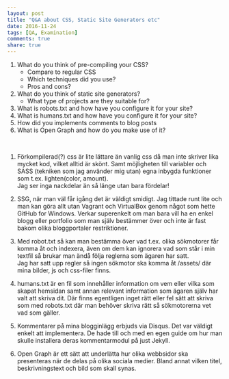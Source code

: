 ```yaml
---
layout: post
title: "Q&A about CSS, Static Site Generators etc"
date: 2016-11-24
tags: [QA, Examination]
comments: true
share: true
---
```


1. What do you think of pre-compiling your CSS?
    * Compare to regular CSS
    * Which techniques did you use?
    * Pros and cons?
2. What do you think of static site generators?
    * What type of projects are they suitable for?
3. What is robots.txt and how have you configure it for your site?
4. What is humans.txt and how have you configure it for your site?
5. How did you implements comments to blog posts
6. What is Open Graph and how do you make use of it?

&nbsp;

1. Förkompilerad(?) css är lite lättare än vanlig css då man inte skriver lika
mycket kod, vilket alltid är skönt. Samt möjligheten till variabler och SASS 
(tekniken som jag använder mig utan) egna inbygda funktioner som t.ex.
lighten(color, amount).  
Jag ser inga nackdelar än så länge utan bara fördelar!

2. SSG, när man väl får igång det är väldigt smidigt. Jag tittade runt lite och
man kan göra allt utan Vagrant och VirtualBox genom något som hette GitHub for
Windows. Verkar superenkelt om man bara vill ha en enkel blogg eller portfolio
som man själv bestämmer över och inte är fast bakom olika bloggportaler
restriktioner.

3. Med robot.txt så kan man bestämma över vad t.ex. olika sökmotorer får komma
åt och indexera, även om dem kan ignorera vad som står i min textfil så brukar
man ändå följa reglerna som ägaren har satt.  
Jag har satt upp regler så ingen sökmotor ska komma åt /assets/ där mina bilder,
js och css-filer finns.

4. humans.txt är en fil som innehåller information om vem eller vilka som skapat
hemsidan samt annan relevant information som ägaren själv har valt att skriva
dit. Där finns egentligen inget rätt eller fel sätt att skriva som med
robots.txt där man behöver skriva rätt så sökmotorerna vet vad som gäller.

5. Kommentarer på mina blogginlägg erbjuds via Disqus. Det var väldigt enkelt
att implementera. De hade till och med en egen guide om hur man skulle
installera deras kommentarmodul på just Jekyll.

6. Open Graph är ett sätt att underlätta hur olika webbsidor ska presenteras när
de delas på olika sociala medier. Bland annat vilken titel, beskrivningstext och
bild som skall synas.



